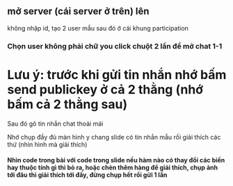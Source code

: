 <p><h2>mở server (cái server ở trên) lên </h2> không nhập id, tạo 2 user mẫu sau đó ở cái khung participation <h3>Chọn user không phải chữ you click chuột 2 lần để mở chat 1-1</h3></p>
<h1>Lưu ý: trước khi gửi tin nhắn nhớ bấm send publickey ở cả 2 thằng (nhớ bấm cả 2 thằng sau)</h1>
<p>Sau đó gõ tin nhắn chat thoải mái</p>
<p>Nhớ chụp đầy đủ màn hình y chang slide có tin nhắn mẫu rồi giải thích các thứ (nhìn hình mà giải thích)</p>
<h4>Nhìn code trong bài với code trong slide nếu hàm nào có thay đổi các biến hay thuộc tính gì thì bỏ ra, hoặc chèn thêm hàng để giải thích, chụp ảnh tới đâu thì giải thích tới đấy, đừng chụp hết rồi gửi 1 lần</h4>
